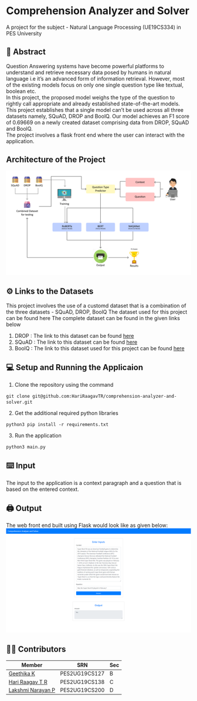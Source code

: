 # Comprehension Analyzer and Solver
A project for the subject - Natural Language Processing (UE19CS334) in PES University
## 📜 Abstract
Question Answering systems have become powerful platforms to understand and retrieve necessary data posed by humans in natural language i.e it’s an advanced form of information retrieval. However, most of the existing models focus on only one single question type like textual, boolean etc. <br>
In this project, the proposed model weighs the type of the question to rightly call appropriate and already established state-of-the-art models. This project establishes that a single model can’t be used across all three datasets namely, SQuAD, DROP and BoolQ. Our model achieves an F1 score of 0.69669 on a newly created dataset comprising data from DROP, SQuAD and BoolQ. <br>
The project involves a flask front end where the user can interact with the application.
## Architecture of the Project
![alt text](https://github.com/HariRaagavTR/comprehension-analyzer-and-solver/blob/main/images/final_high_level_design.png "High Level Design")
## ⚙️ Links to the Datasets
This project involves the use of a customd dataset that is a combination of the three datasets - SQuAD, DROP, BoolQ
The dataset used for this project can be found here <a></a>
The complete dataset can be found in the given links below
1. DROP : The link to this dataset can be found <a href="https://allenai.org/data/drop">here</a>
2. SQuAD : The link to this dataset can be found <a href="https://rajpurkar.github.io/SQuAD-explorer/">here</a>
3. BoolQ : The link to this dataset used for this project can be found <a href="https://huggingface.co/datasets/boolq">here</a>
## 💻 Setup and Running the Applicaion
1. Clone the repository using the command
```
git clone git@github.com:HariRaagavTR/comprehension-analyzer-and-solver.git
```
2. Get the additional required python libraries
```
python3 pip install -r requirements.txt
```
3. Run the application
```
python3 main.py
```
## ⌨️ Input
The input to the application is a context paragraph and a question that is based on the entered context.
## 🖨️ Output
The web front end built using Flask would look like as given below:
![alt text](https://github.com/HariRaagavTR/comprehension-analyzer-and-solver/blob/main/images/Front%20End.png "Output")
## 👨‍💻 Contributors
Member | SRN | Sec 
--- | --- | ---
[Geethika K](https://github.com/Geeth5) | PES2UG19CS127 | B<br>
[Hari Raagav T R](https://github.com/HariRaagavTR) | PES2UG19CS138 | C<br>
[Lakshmi Narayan P](https://github.com/LakshmiNarayanP) | PES2UG19CS200 | D
